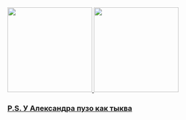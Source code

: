 <div align="left">
  <a href="https://github.com/servokio">
  <img height="190em" src="https://github-readme-stats.vercel.app/api?username=servokio&show_icons=true&include_all_commits=true&count_private=true&bg_color=0d1117&title_color=58a6ff&text_color=c9d1d9&icon_color=1f6feb&hide_border=true"/>
  <img height="190em" src="https://github-readme-stats.vercel.app/api/top-langs/?username=servokio&layout=compact&langs_count=7&bg_color=0d1117&title_color=58a6ff&text_color=c9d1d9&icon_color=1f6feb&hide_border=true"/>
</div>
  
### P.S. У Александра пузо как тыква
